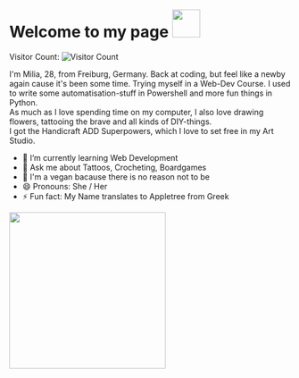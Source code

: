 # Welcome to my page <img src="https://media.giphy.com/media/mGcNjsfWAjY5AEZNw6/giphy.gif" width="50">

Visitor Count: ![Visitor Count](https://profile-counter.glitch.me/{Milia2201}/count.svg)

I'm Milia, 28, from Freiburg, Germany. 
Back at coding, but feel like a newby again cause it's been some time. Trying myself in a Web-Dev Course. 
I used to write some automatisation-stuff in Powershell and more fun things in Python.  
As much as I love spending time on my computer, I also love drawing flowers, tattooing the brave and all kinds of DIY-things.  
I got the Handicraft ADD Superpowers, which I love to set free in my Art Studio. 

  - 🌱 I’m currently learning Web Development
  - 💬 Ask me about Tattoos, Crocheting, Boardgames
  - :leaves: I'm a vegan bacause there is no reason not to be
  - 😄 Pronouns: She / Her
  - ⚡ Fun fact: My Name translates to Appletree from Greek

<img src="https://media.giphy.com/media/Vuw9m5wXviFIQ/source.gif" width="280" height="auto" /></a>

    


<!--
**Milia2201/Milia2201** is a ✨ _special_ ✨ repository because its `README.md` (this file) appears on your GitHub profile.

-->
